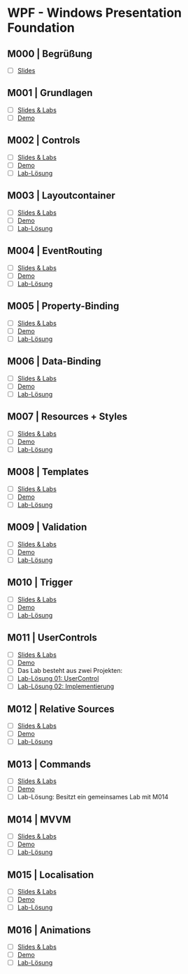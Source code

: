 # WPF - Windows Presentation Foundation

## M000 | Begrüßung

- [ ] [Slides](M000)

## M001 | Grundlagen

- [ ] [Slides & Labs](M001)
- [ ] [Demo](M001/M001_Grundlagen_Demo)

## M002 | Controls

- [ ] [Slides & Labs](M002)
- [ ] [Demo](M002/M002_Controls_Demo)
- [ ] [Lab-Lösung](M002/M002_Controls_LabLoesung)

## M003 | Layoutcontainer

- [ ] [Slides & Labs](M003)
- [ ] [Demo](M003/M003_Layoutcontainer_Demo)
- [ ] [Lab-Lösung](M003/M003_Layoutcontainer_LabLoesung)

## M004 | EventRouting

- [ ] [Slides & Labs](M004)
- [ ] [Demo](M004/M004_EventRouting_Demo)
- [ ] [Lab-Lösung](M004/M004_EventRouting_LabLoesung)

## M005 | Property-Binding

- [ ] [Slides & Labs](M005)
- [ ] [Demo](M005/M005_PropertyBinding_Demo)
- [ ] [Lab-Lösung](M005/M005_PropertyBinding_LabLoesung)

## M006 | Data-Binding

- [ ] [Slides & Labs](M006)
- [ ] [Demo](M006/M006_DataBinding_Demo)
- [ ] [Lab-Lösung](M006/M006_DataBinding_LabLoesung)

## M007 | Resources + Styles

- [ ] [Slides & Labs](M007)
- [ ] [Demo](M007/M007_Resources_Styles_Demo)
- [ ] [Lab-Lösung](M007/M007_ResourcesStyles_LabLoesung)

## M008 | Templates

- [ ] [Slides & Labs](M008)
- [ ] [Demo](M008/M008_Templates_Demo)
- [ ] [Lab-Lösung](M008/M008_Templates_LabLoesung)

## M009 | Validation

- [ ] [Slides & Labs](M009)
- [ ] [Demo](M009/M009_Validation_Demo)
- [ ] [Lab-Lösung](M009/M009_Validation_LabLoesung)

## M010 | Trigger

- [ ] [Slides & Labs](M010)
- [ ] [Demo](M010/M010_Trigger_Demo)
- [ ] [Lab-Lösung](M010/M010_Trigger_LabLoesung)

## M011 | UserControls

- [ ] [Slides & Labs](M011)
- [ ] [Demo](M011/M011_UserControls_Demo)
- [ ] Das Lab besteht aus zwei Projekten:
- [ ] [Lab-Lösung 01: UserControl](M011/M011_UserControls_LabLoesung_01)
- [ ] [Lab-Lösung 02: Implementierung](M011/M011_UserControls_LabLoesung_02)

## M012 | Relative Sources

- [ ] [Slides & Labs](M012)
- [ ] [Demo](M012/M012_RelativeSources_Demo)
- [ ] [Lab-Lösung](M012/M012_RelativeSources_LabLoesung)

## M013 | Commands

- [ ] [Slides & Labs](M013)
- [ ] [Demo](M013/M013_Commands_Demo)
- [ ] Lab-Lösung: Besitzt ein gemeinsames Lab mit M014

## M014 | MVVM

- [ ] [Slides & Labs](M014)
- [ ] [Demo](M014/M014_MVVM_Demo)
- [ ] [Lab-Lösung](M014/M014_MVVM_LabLoesung)

## M015 | Localisation

- [ ] [Slides & Labs](M015)
- [ ] [Demo](M015/M015_Localisation_Demo)
- [ ] [Lab-Lösung](M015/M015_Localisation_LabLoesung)

## M016 | Animations

- [ ] [Slides & Labs](M016)
- [ ] [Demo](M016/M016_Animations_Demo)
- [ ] [Lab-Lösung](M016/M016_Animations_LabLoesung)
